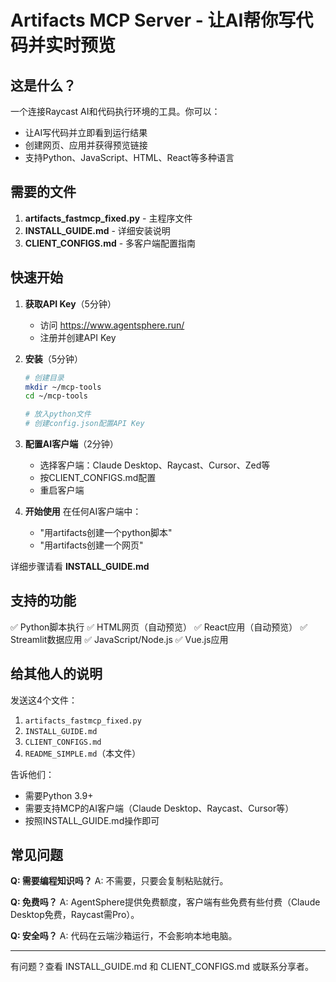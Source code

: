 # Artifacts MCP Server - 让AI帮你写代码并实时预览

## 这是什么？

一个连接Raycast AI和代码执行环境的工具。你可以：
- 让AI写代码并立即看到运行结果
- 创建网页、应用并获得预览链接
- 支持Python、JavaScript、HTML、React等多种语言

## 需要的文件

1. **artifacts_fastmcp_fixed.py** - 主程序文件
2. **INSTALL_GUIDE.md** - 详细安装说明
3. **CLIENT_CONFIGS.md** - 多客户端配置指南

## 快速开始

1. **获取API Key**（5分钟）
   - 访问 https://www.agentsphere.run/
   - 注册并创建API Key

2. **安装**（5分钟）
   ```bash
   # 创建目录
   mkdir ~/mcp-tools
   cd ~/mcp-tools
   
   # 放入python文件
   # 创建config.json配置API Key
   ```

3. **配置AI客户端**（2分钟）
   - 选择客户端：Claude Desktop、Raycast、Cursor、Zed等  
   - 按CLIENT_CONFIGS.md配置
   - 重启客户端

4. **开始使用**
   在任何AI客户端中：
   - "用artifacts创建一个python脚本"
   - "用artifacts创建一个网页"

详细步骤请看 **INSTALL_GUIDE.md**

## 支持的功能

✅ Python脚本执行
✅ HTML网页（自动预览）
✅ React应用（自动预览）
✅ Streamlit数据应用
✅ JavaScript/Node.js
✅ Vue.js应用

## 给其他人的说明

发送这4个文件：
1. `artifacts_fastmcp_fixed.py`
2. `INSTALL_GUIDE.md`
3. `CLIENT_CONFIGS.md`
4. `README_SIMPLE.md`（本文件）

告诉他们：
- 需要Python 3.9+
- 需要支持MCP的AI客户端（Claude Desktop、Raycast、Cursor等）
- 按照INSTALL_GUIDE.md操作即可

## 常见问题

**Q: 需要编程知识吗？**
A: 不需要，只要会复制粘贴就行。

**Q: 免费吗？**
A: AgentSphere提供免费额度，客户端有些免费有些付费（Claude Desktop免费，Raycast需Pro）。

**Q: 安全吗？**
A: 代码在云端沙箱运行，不会影响本地电脑。

---

有问题？查看 INSTALL_GUIDE.md 和 CLIENT_CONFIGS.md 或联系分享者。